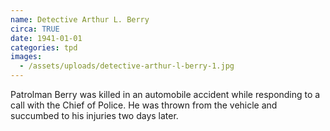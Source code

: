 ```yaml
---
name: Detective Arthur L. Berry
circa: TRUE
date: 1941-01-01
categories: tpd
images:
  - /assets/uploads/detective-arthur-l-berry-1.jpg
---
```


Patrolman Berry was killed in an automobile accident while responding to a call with the Chief of Police. He was thrown from the vehicle and succumbed to his injuries two days later.
